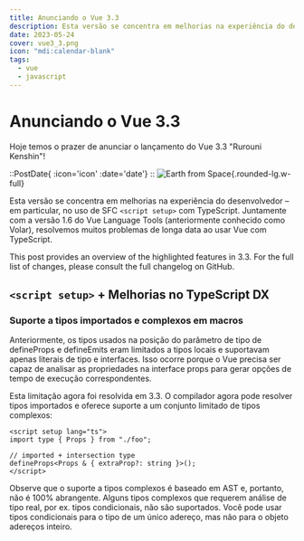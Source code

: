 ```yaml
---
title: Anunciando o Vue 3.3
description: Esta versão se concentra em melhorias na experiência do desenvolvedor e correções de bugs.
date: 2023-05-24
cover: vue3_3.png
icon: "mdi:calendar-blank"
tags:
  - vue
  - javascript
---
```


# Anunciando o Vue 3.3

Hoje temos o prazer de anunciar o lançamento do Vue 3.3 "Rurouni Kenshin"!

::PostDate{ :icon='icon' :date='date'}
::
![Earth from Space](/images/blog/vue3_3.png){.rounded-lg.w-full}

Esta versão se concentra em melhorias na experiência do desenvolvedor – em particular, no uso de SFC `<script setup>` com TypeScript. Juntamente com a versão 1.6 do Vue Language Tools (anteriormente conhecido como Volar), resolvemos muitos problemas de longa data ao usar Vue com TypeScript.

This post provides an overview of the highlighted features in 3.3. For the full list of changes, please consult the full changelog on GitHub.

## `<script setup>` + Melhorias no TypeScript DX

### Suporte a tipos importados e complexos em macros

Anteriormente, os tipos usados ​​na posição do parâmetro de tipo de defineProps e defineEmits eram limitados a tipos locais e suportavam apenas literais de tipo e interfaces. Isso ocorre porque o Vue precisa ser capaz de analisar as propriedades na interface props para gerar opções de tempo de execução correspondentes.

Esta limitação agora foi resolvida em 3.3. O compilador agora pode resolver tipos importados e oferece suporte a um conjunto limitado de tipos complexos:


```vue
<script setup lang="ts">
import type { Props } from "./foo";

// imported + intersection type
defineProps<Props & { extraProp?: string }>();
</script>
```

Observe que o suporte a tipos complexos é baseado em AST e, portanto, não é 100% abrangente. Alguns tipos complexos que requerem análise de tipo real, por ex. tipos condicionais, não são suportados. Você pode usar tipos condicionais para o tipo de um único adereço, mas não para o objeto adereços inteiro.